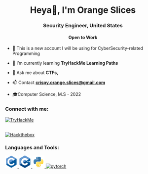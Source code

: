 <h1 align="center">Heya👋, I'm Orange Slices</h1>
<h3 align="center">Security Engineer, United States</h3>
<h4 align="center">Open to Work</h3>

- 🌱 This is a new account I will be using for CyberSecurity-related Programming

- 🧠 I’m currently learning **TryHackMe Learning Paths**

- 💬 Ask me about **CTFs,**

- 📫 Contact **crispy.orange.slices@gmail.com**

- 🎓Computer Science, M.S - 2022


<h3 align="left">Connect with me:</h3>


<div style="display: flex;">
   <a href="https://tryhackme.com/p/OrangeSlices"><img src="https://tryhackme-badges.s3.amazonaws.com/OrangeSlices.png" alt="TryHackMe"> </p></a>
</div>
<br>
<div style="display: flex;">
   <a href="https://app.hackthebox.com/profile/1726127"><img src="http://www.hackthebox.eu/badge/image/1726127" alt="Hackthebox"></a>
</div>

<h3 align="left">Languages and Tools:</h3>
<p align="left"> <a href="https://www.cprogramming.com/" target="_blank" rel="noreferrer"> <img src="https://raw.githubusercontent.com/devicons/devicon/master/icons/c/c-original.svg" alt="c" width="40" height="40"/> </a> <a href="https://www.w3schools.com/cpp/" target="_blank" rel="noreferrer"> <img src="https://raw.githubusercontent.com/devicons/devicon/master/icons/cplusplus/cplusplus-original.svg" alt="cplusplus" width="40" height="40"/> </a> <a href="https://www.python.org" target="_blank" rel="noreferrer"> <img src="https://raw.githubusercontent.com/devicons/devicon/master/icons/python/python-original.svg" alt="python" width="40" height="40"/> </a> <a href="https://pytorch.org/" target="_blank" rel="noreferrer"> <img src="https://www.vectorlogo.zone/logos/pytorch/pytorch-icon.svg" alt="pytorch" width="40" height="40"/> </a> </p>

